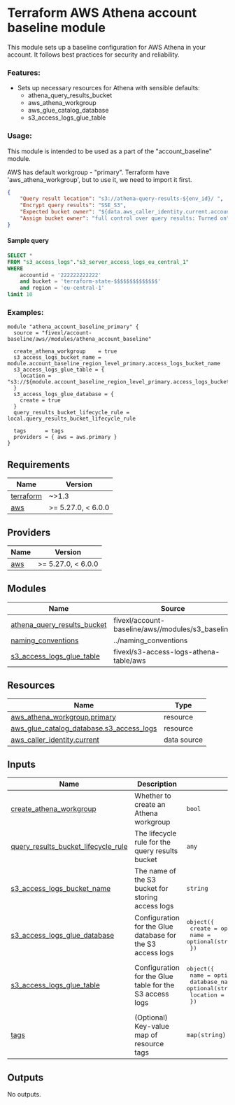 # Terraform AWS Athena account baseline module

This module sets up a baseline configuration for AWS Athena in your account. It follows best practices for security and reliability.

### Features:

- Sets up necessary resources for Athena with sensible defaults:
    - athena_query_results_bucket
    - aws_athena_workgroup
    - aws_glue_catalog_database
    - s3_access_logs_glue_table

### Usage:
This module is intended to be used as a part of the "account_baseline" module. 

AWS has default workgroup - "primary".
Terraform have 'aws_athena_workgroup', but to use it, we need to import it first.


```json
{
    "Query result location": "s3://athena-query-results-${env_id}/ ",
    "Encrypt query results": "SSE_S3",
    "Expected bucket owner": "${data.aws_caller_identity.current.account_id}",
    "Assign bucket owner": "full control over query results: Turned on",
}
```

#### Sample query
```sql
SELECT * 
FROM "s3_access_logs"."s3_server_access_logs_eu_central_1"
WHERE
    accountid = '222222222222'
    and bucket = 'terraform-state-$$$$$$$$$$$$$$'
    and region = 'eu-central-1'
limit 10
```

### Examples:

```hcl
module "athena_account_baseline_primary" {
  source = "fivexl/account-baseline/aws//modules/athena_account_baseline"

  create_athena_workgroup    = true
  s3_access_logs_bucket_name = module.account_baseline_region_level_primary.access_logs_bucket_name
  s3_access_logs_glue_table = {
    location = "s3://${module.account_baseline_region_level_primary.access_logs_bucket_name}"
  }
  s3_access_logs_glue_database = {
    create = true
  }
  query_results_bucket_lifecycle_rule = local.query_results_bucket_lifecycle_rule

  tags      = tags
  providers = { aws = aws.primary }
}
```

<!-- BEGINNING OF PRE-COMMIT-TERRAFORM DOCS HOOK -->
## Requirements

| Name | Version |
|------|---------|
| <a name="requirement_terraform"></a> [terraform](#requirement\_terraform) | ~>1.3 |
| <a name="requirement_aws"></a> [aws](#requirement\_aws) | >= 5.27.0, < 6.0.0 |

## Providers

| Name | Version |
|------|---------|
| <a name="provider_aws"></a> [aws](#provider\_aws) | >= 5.27.0, < 6.0.0 |

## Modules

| Name | Source | Version |
|------|--------|---------|
| <a name="module_athena_query_results_bucket"></a> [athena\_query\_results\_bucket](#module\_athena\_query\_results\_bucket) | fivexl/account-baseline/aws//modules/s3_baseline | 1.2.2 |
| <a name="module_naming_conventions"></a> [naming\_conventions](#module\_naming\_conventions) | ../naming_conventions | n/a |
| <a name="module_s3_access_logs_glue_table"></a> [s3\_access\_logs\_glue\_table](#module\_s3\_access\_logs\_glue\_table) | fivexl/s3-access-logs-athena-table/aws | 1.0.2 |

## Resources

| Name | Type |
|------|------|
| [aws_athena_workgroup.primary](https://registry.terraform.io/providers/hashicorp/aws/latest/docs/resources/athena_workgroup) | resource |
| [aws_glue_catalog_database.s3_access_logs](https://registry.terraform.io/providers/hashicorp/aws/latest/docs/resources/glue_catalog_database) | resource |
| [aws_caller_identity.current](https://registry.terraform.io/providers/hashicorp/aws/latest/docs/data-sources/caller_identity) | data source |

## Inputs

| Name | Description | Type | Default | Required |
|------|-------------|------|---------|:--------:|
| <a name="input_create_athena_workgroup"></a> [create\_athena\_workgroup](#input\_create\_athena\_workgroup) | Whether to create an Athena workgroup | `bool` | `true` | no |
| <a name="input_query_results_bucket_lifecycle_rule"></a> [query\_results\_bucket\_lifecycle\_rule](#input\_query\_results\_bucket\_lifecycle\_rule) | The lifecycle rule for the query results bucket | `any` | `{}` | no |
| <a name="input_s3_access_logs_bucket_name"></a> [s3\_access\_logs\_bucket\_name](#input\_s3\_access\_logs\_bucket\_name) | The name of the S3 bucket for storing access logs | `string` | n/a | yes |
| <a name="input_s3_access_logs_glue_database"></a> [s3\_access\_logs\_glue\_database](#input\_s3\_access\_logs\_glue\_database) | Configuration for the Glue database for the S3 access logs | <pre>object({<br>    create = optional(bool, true)<br>    name   = optional(string, "s3_access_logs")<br>  })</pre> | <pre>{<br>  "create": true,<br>  "name": "s3_access_logs"<br>}</pre> | no |
| <a name="input_s3_access_logs_glue_table"></a> [s3\_access\_logs\_glue\_table](#input\_s3\_access\_logs\_glue\_table) | Configuration for the Glue table for the S3 access logs | <pre>object({<br>    name          = optional(string)<br>    database_name = optional(string)<br>    location      = string<br>  })</pre> | n/a | yes |
| <a name="input_tags"></a> [tags](#input\_tags) | (Optional) Key-value map of resource tags | `map(string)` | `{}` | no |

## Outputs

No outputs.
<!-- END OF PRE-COMMIT-TERRAFORM DOCS HOOK -->